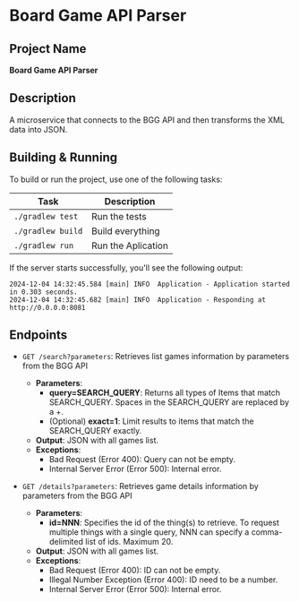 # Board Game API Parser

## Project Name
**Board Game API Parser**

## Description
A microservice that connects to the BGG API and then transforms the XML data into JSON.

## Building & Running

To build or run the project, use one of the following tasks:

| Task              | Description                                                          |
|-------------------|----------------------------------------------------------------------|
| `./gradlew test`  | Run the tests                                                        |
| `./gradlew build` | Build everything                                                     |
| `./gradlew run`   | Run the Aplication                                                   |

If the server starts successfully, you'll see the following output:

```
2024-12-04 14:32:45.584 [main] INFO  Application - Application started in 0.303 seconds.
2024-12-04 14:32:45.682 [main] INFO  Application - Responding at http://0.0.0.0:8081
```

## Endpoints

- `GET /search?parameters`: Retrieves list games information by parameters from the BGG API
    - **Parameters**:
        - **query=SEARCH_QUERY**: Returns all types of Items that match SEARCH_QUERY. Spaces in the SEARCH_QUERY are replaced by a +.
        - (Optional) **exact=1**: Limit results to items that match the SEARCH_QUERY exactly.
    - **Output**: JSON with all games list.
    - **Exceptions**:
        - Bad Request (Error 400): Query can not be empty.
        - Internal Server Error (Error 500): Internal error.

- `GET /details?parameters`: Retrieves game details information by parameters from the BGG API
    - **Parameters**:
        - **id=NNN**: Specifies the id of the thing(s) to retrieve. To request multiple things with a single query, NNN can specify a comma-delimited list of ids. Maximum 20.
    - **Output**: JSON with all games list.
    - **Exceptions**:
        - Bad Request (Error 400): ID can not be empty.
        - Illegal Number Exception (Error 400): ID need to be a number.
        - Internal Server Error (Error 500): Internal error.
